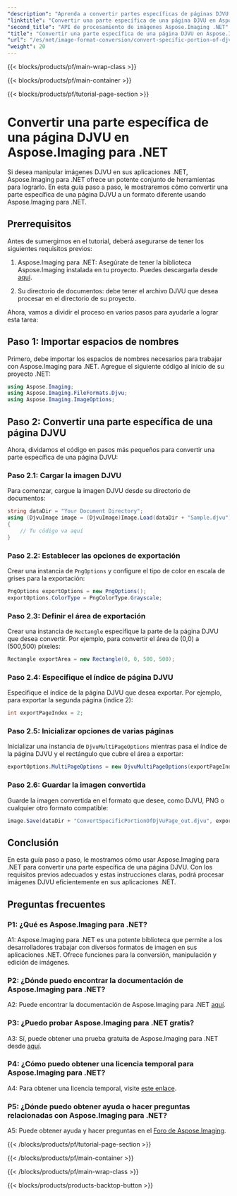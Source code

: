 ```yaml
---
"description": "Aprenda a convertir partes específicas de páginas DJVU con Aspose.Imaging para .NET. Siga nuestra guía paso a paso."
"linktitle": "Convertir una parte específica de una página DJVU en Aspose.Imaging para .NET"
"second_title": "API de procesamiento de imágenes Aspose.Imaging .NET"
"title": "Convertir una parte específica de una página DJVU en Aspose.Imaging para .NET"
"url": "/es/net/image-format-conversion/convert-specific-portion-of-djvu-page/"
"weight": 20
---
```


{{< blocks/products/pf/main-wrap-class >}}

{{< blocks/products/pf/main-container >}}

{{< blocks/products/pf/tutorial-page-section >}}

# Convertir una parte específica de una página DJVU en Aspose.Imaging para .NET

Si desea manipular imágenes DJVU en sus aplicaciones .NET, Aspose.Imaging para .NET ofrece un potente conjunto de herramientas para lograrlo. En esta guía paso a paso, le mostraremos cómo convertir una parte específica de una página DJVU a un formato diferente usando Aspose.Imaging para .NET.

## Prerrequisitos

Antes de sumergirnos en el tutorial, deberá asegurarse de tener los siguientes requisitos previos:

1. Aspose.Imaging para .NET: Asegúrate de tener la biblioteca Aspose.Imaging instalada en tu proyecto. Puedes descargarla desde [aquí](https://releases.aspose.com/imaging/net/).

2. Su directorio de documentos: debe tener el archivo DJVU que desea procesar en el directorio de su proyecto.

Ahora, vamos a dividir el proceso en varios pasos para ayudarle a lograr esta tarea:

## Paso 1: Importar espacios de nombres

Primero, debe importar los espacios de nombres necesarios para trabajar con Aspose.Imaging para .NET. Agregue el siguiente código al inicio de su proyecto .NET:

```csharp
using Aspose.Imaging;
using Aspose.Imaging.FileFormats.Djvu;
using Aspose.Imaging.ImageOptions;
```

## Paso 2: Convertir una parte específica de una página DJVU

Ahora, dividamos el código en pasos más pequeños para convertir una parte específica de una página DJVU:

### Paso 2.1: Cargar la imagen DJVU

Para comenzar, cargue la imagen DJVU desde su directorio de documentos:

```csharp
string dataDir = "Your Document Directory";
using (DjvuImage image = (DjvuImage)Image.Load(dataDir + "Sample.djvu"))
{
    // Tu código va aquí
}
```

### Paso 2.2: Establecer las opciones de exportación

Crear una instancia de `PngOptions` y configure el tipo de color en escala de grises para la exportación:

```csharp
PngOptions exportOptions = new PngOptions();
exportOptions.ColorType = PngColorType.Grayscale;
```

### Paso 2.3: Definir el área de exportación

Crear una instancia de `Rectangle` especifique la parte de la página DJVU que desea convertir. Por ejemplo, para convertir el área de (0,0) a (500,500) píxeles:

```csharp
Rectangle exportArea = new Rectangle(0, 0, 500, 500);
```

### Paso 2.4: Especifique el índice de página DJVU

Especifique el índice de la página DJVU que desea exportar. Por ejemplo, para exportar la segunda página (índice 2):

```csharp
int exportPageIndex = 2;
```

### Paso 2.5: Inicializar opciones de varias páginas

Inicializar una instancia de `DjvuMultiPageOptions` mientras pasa el índice de la página DJVU y el rectángulo que cubre el área a exportar:

```csharp
exportOptions.MultiPageOptions = new DjvuMultiPageOptions(exportPageIndex, exportArea);
```

### Paso 2.6: Guardar la imagen convertida

Guarde la imagen convertida en el formato que desee, como DJVU, PNG o cualquier otro formato compatible:

```csharp
image.Save(dataDir + "ConvertSpecificPortionOfDjVuPage_out.djvu", exportOptions);
```

## Conclusión

En esta guía paso a paso, le mostramos cómo usar Aspose.Imaging para .NET para convertir una parte específica de una página DJVU. Con los requisitos previos adecuados y estas instrucciones claras, podrá procesar imágenes DJVU eficientemente en sus aplicaciones .NET.

## Preguntas frecuentes

### P1: ¿Qué es Aspose.Imaging para .NET?

A1: Aspose.Imaging para .NET es una potente biblioteca que permite a los desarrolladores trabajar con diversos formatos de imagen en sus aplicaciones .NET. Ofrece funciones para la conversión, manipulación y edición de imágenes.

### P2: ¿Dónde puedo encontrar la documentación de Aspose.Imaging para .NET?

A2: Puede encontrar la documentación de Aspose.Imaging para .NET [aquí](https://reference.aspose.com/imaging/net/).

### P3: ¿Puedo probar Aspose.Imaging para .NET gratis?

A3: Sí, puede obtener una prueba gratuita de Aspose.Imaging para .NET desde [aquí](https://releases.aspose.com/).

### P4: ¿Cómo puedo obtener una licencia temporal para Aspose.Imaging para .NET?

A4: Para obtener una licencia temporal, visite [este enlace](https://purchase.aspose.com/temporary-license/).

### P5: ¿Dónde puedo obtener ayuda o hacer preguntas relacionadas con Aspose.Imaging para .NET?

A5: Puede obtener ayuda y hacer preguntas en el [Foro de Aspose.Imaging](https://forum.aspose.com/).

{{< /blocks/products/pf/tutorial-page-section >}}

{{< /blocks/products/pf/main-container >}}

{{< /blocks/products/pf/main-wrap-class >}}

{{< blocks/products/products-backtop-button >}}
